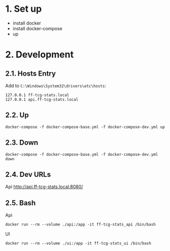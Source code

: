 # 1. Set up
- install docker
- install docker-compose
- up

# 2. Development

## 2.1. Hosts Entry
Add to `C:\Windows\System32\drivers\etc\hosts`:

	127.0.0.1 ff-tcg-stats.local
	127.0.0.1 api.ff-tcg-stats.local

## 2.2. Up

	docker-compose -f docker-compose-base.yml -f docker-compose-dev.yml up

## 2.3. Down

	docker-compose -f docker-compose-base.yml -f docker-compose-dev.yml down

## 2.4. Dev URLs
Api http://api.ff-tcg-stats.local:8080/

## 2.5. Bash
Api

	docker run --rm --volume ./api:/app -it ff-tcg-stats_api /bin/bash

UI

	docker run --rm --volume ./ui:/app -it ff-tcg-stats_ui /bin/bash
